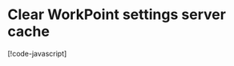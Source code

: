 # Clear WorkPoint settings server cache

[!code-javascript[](clear-workpoint-settings-server-cache.js)]

